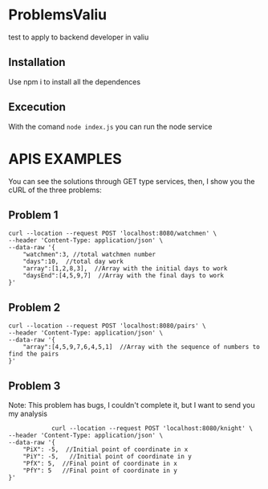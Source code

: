 # ProblemsValiu
test to apply to backend developer in valiu

## Installation

Use npm i to install all the dependences

## Excecution

With the comand ```node index.js``` you can run the node service

# APIS EXAMPLES

You can see the solutions through GET type services, then, I show you the cURL of the three problems:

## Problem 1
```
curl --location --request POST 'localhost:8080/watchmen' \
--header 'Content-Type: application/json' \
--data-raw '{
    "watchmen":3, //total watchmen number
    "days":10,  //total day work
    "array":[1,2,8,3],  //Array with the initial days to work
    "daysEnd":[4,5,9,7]  //Array with the final days to work
}'
```

## Problem 2
```
curl --location --request POST 'localhost:8080/pairs' \
--header 'Content-Type: application/json' \
--data-raw '{
    "array":[4,5,9,7,6,4,5,1]  //Array with the sequence of numbers to find the pairs
}'
```

## Problem 3

Note: This problem has bugs, I couldn't complete it, but I want to send you my analysis 

```
            curl --location --request POST 'localhost:8080/knight' \
--header 'Content-Type: application/json' \
--data-raw '{
    "PiX": -5,  //Initial point of coordinate in x
    "PiY": -5,   //Initial point of coordinate in y
    "PfX": 5,  //Final point of coordinate in x
    "PfY": 5   //Final point of coordinate in y
}'

```